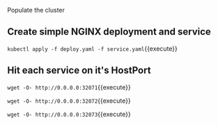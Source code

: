 Populate the cluster

## Create simple NGINX deployment and service

`kubectl apply -f deploy.yaml -f service.yaml`{{execute}} 

## Hit each service on it's HostPort 

`wget -O- http://0.0.0.0:32071`{{execute}}

`wget -O- http://0.0.0.0:32072`{{execute}}

`wget -O- http://0.0.0.0:32073`{{execute}}
